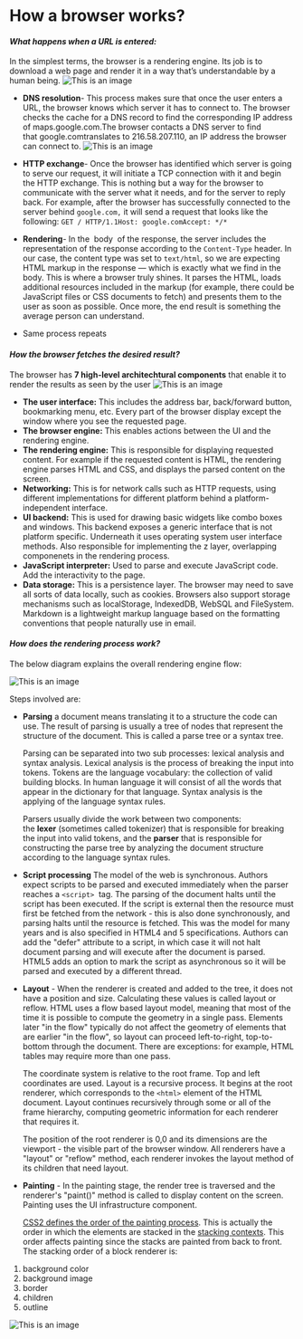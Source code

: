 # How a browser works?
#### _What happens when a URL is entered:_


In the simplest terms, the browser is a rendering engine. Its job is to download a web page and render it in a way that’s understandable by a human being.
![This is an image](Images/img1.png)

- **DNS resolution**- This process makes sure that once the user enters a URL, the browser knows which server it has to connect to. The browser checks the cache for a DNS record to find the corresponding IP address of maps.google.com.The browser contacts a DNS server to find that google.comtranslates to 216.58.207.110, an IP address the browser can connect to.
![This is an image](Images/img2.png)
- **HTTP exchange**- Once the browser has identified which server is going to serve our request, it will initiate a TCP connection with it and begin the HTTP exchange. This is nothing but a way for the browser to communicate with the server what it needs, and for the server to reply back. For example, after the browser has successfully connected to the server behind `google.com,` it will send a request that looks like the following:
    `GET / HTTP/1.1Host: google.comAccept: */*`
- **Rendering**- In the  body  of the response, the server includes the representation of the response according to the `Content-Type` header. In our case, the content type was set to `text/html`, so we are expecting HTML markup in the response — which is exactly what we find in the body.
    This is where a browser truly shines. It parses the HTML, loads additional resources included in the markup (for example, there could be JavaScript files or CSS documents to fetch) and presents them to the user as soon as possible.
    Once more, the end result is something the average person can understand.

- Same process repeats

#### _How the browser fetches the desired result?_
The browser has **7 high-level architechtural components** that enable it to render the results as seen by the user
![This is an image](Images/img3.png)
- **The user interface:**
This includes the address bar, back/forward button, bookmarking menu, etc. Every part of the browser display except the window where you see the requested page.
- **The browser engine:** 
This enables actions between the UI and the rendering engine.
- **The rendering engine:**
This is responsible for displaying requested content. For example if the requested content is HTML, the rendering engine parses HTML and CSS, and displays the parsed content on the screen.
- **Networking:** 
This is for network calls such as HTTP requests, using different implementations for different platform behind a platform-independent interface.
- **UI backend:** 
This is used for drawing basic widgets like combo boxes and windows. This backend exposes a generic interface that is not platform specific. Underneath it uses operating system user interface methods. Also responsible for implementing the z layer, overlapping componenets in the rendering process.
- **JavaScript interpreter:**
Used to parse and execute JavaScript code. Add the interactivity to the page. 
- **Data storage:** 
This is a persistence layer. The browser may need to save all sorts of data locally, such as cookies. Browsers also support storage mechanisms such as localStorage, IndexedDB, WebSQL and FileSystem.
Markdown is a lightweight markup language based on the formatting conventions
that people naturally use in email.

#### _How does the rendering process work?_
The below diagram explains the overall rendering engine flow:

![This is an image](Images/img4.png)

Steps involved are:
- **Parsing** a document means translating it to a structure the code can use. The result of parsing is usually a tree of nodes that represent the structure of the document. This is called a parse tree or a syntax tree.

    Parsing can be separated into two sub processes: lexical analysis and syntax analysis.
    Lexical analysis is the process of breaking the input into tokens. Tokens are the language vocabulary: the collection of valid building blocks. In human language it will consist of all the words that appear in the dictionary for that language.
    Syntax analysis is the applying of the language syntax rules.
    
    Parsers usually divide the work between two components: the **lexer** (sometimes called tokenizer) that is responsible for breaking the input into valid tokens, and the **parser** that is responsible for constructing the parse tree by analyzing the document structure according to the language syntax rules.
    
- **Script processing** The model of the web is synchronous. Authors expect scripts to be parsed and executed immediately when the parser reaches a `<script>`
 tag. The parsing of the document halts until the script has been executed. If the script is external then the resource must first be fetched from the network - this is also done synchronously, and parsing halts until the resource is fetched. This was the model for many years and is also specified in HTML4 and 5 specifications. Authors can add the "defer" attribute to a script, in which case it will not halt document parsing and will execute after the document is parsed. HTML5 adds an option to mark the script as asynchronous so it will be parsed and executed by a different thread.
- **Layout** - When the renderer is created and added to the tree, it does not have a position and size. Calculating these values is called layout or reflow.
    HTML uses a flow based layout model, meaning that most of the time it is possible to compute the geometry in a single pass. Elements later "in the flow" typically do not affect the geometry of elements that are earlier "in the flow", so layout can proceed left-to-right, top-to-bottom through the document. There are exceptions: for example, HTML tables may require more than one pass.
    
    The coordinate system is relative to the root frame. Top and left coordinates are used.
    Layout is a recursive process. It begins at the root renderer, which corresponds to the `<html>` element of the HTML document. Layout continues recursively through some or all of the frame hierarchy, computing geometric information for each renderer that requires it.
    
    The position of the root renderer is 0,0 and its dimensions are the viewport - the visible part of the browser window.
    All renderers have a "layout" or "reflow" method, each renderer invokes the layout method of its children that need layout.
- **Painting** - In the painting stage, the render tree is traversed and the renderer's "paint()" method is called to display content on the screen. Painting uses the UI infrastructure component.
    
    [CSS2 defines the order of the painting process](http://www.w3.org/TR/CSS21/zindex.html). This is actually the order in which the elements are stacked in the [stacking contexts](https://web.dev/howbrowserswork/#stackingcontext). This order affects painting since the stacks are painted from back to front. The stacking order of a block renderer is:
1. background color
2. background image
3. border
4. children
5. outline

![This is an image](Images/img5.png)



















